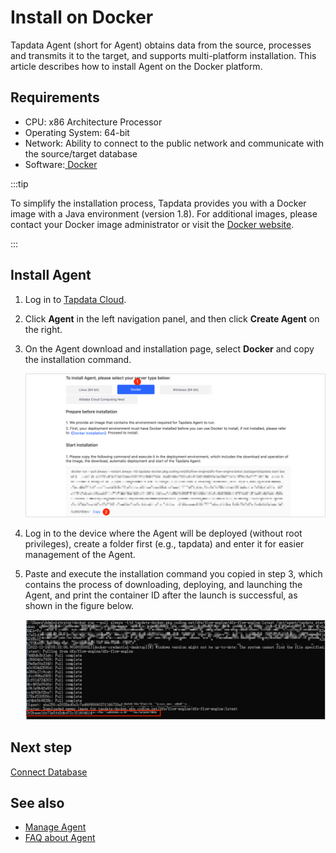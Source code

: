 # Install on Docker

Tapdata Agent (short for Agent) obtains data from the source, processes and transmits it to the target, and supports multi-platform installation. This article describes how to install Agent on the Docker platform.

## Requirements

- CPU: x86 Architecture Processor
- Operating System: 64-bit
- Network: Ability to connect to the public network and communicate with the source/target database
- Software:[ Docker](https://docs.docker.com/get-docker/)

:::tip

To simplify the installation process, Tapdata provides you with a Docker image with a Java environment (version 1.8). For additional images, please contact your Docker image administrator or visit the [Docker website](https://hub.docker.com/search).

:::

## Install Agent

1. Log in to [Tapdata Cloud](https://cloud.tapdata.net/console/v3/).

2. Click **Agent** in the left navigation panel, and then click **Create Agent** on the right.

3. On the Agent download and installation page, select **Docker** and copy the installation command.

   ![Copy the installation command](../../images/agent_on_docker.png)

4. Log in to the device where the Agent will be deployed (without root privileges), create a folder first (e.g., tapdata) and enter it for easier management of the Agent.

5. Paste and execute the installation command you copied in step 3, which contains the process of downloading, deploying, and launching the Agent, and print the container ID after the launch is successful, as shown in the figure below.

   ![Agent Started Successfully](../../images/agent_started_on_docker.png)




## Next step

[Connect Database](../connect-database.md)

## See also

* [Manage Agent](../../user-guide/manage-agent.md)
* [FAQ about Agent](../../faq/agent-installation.md)

